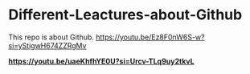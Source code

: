 # Different-Leactures-about-Github
This repo is about Github.
https://youtu.be/Ez8F0nW6S-w?si=yStigwH674ZZRgMv
<b>

https://youtu.be/uaeKhfhYE0U?si=Urcv-TLq9uy2tkvL
